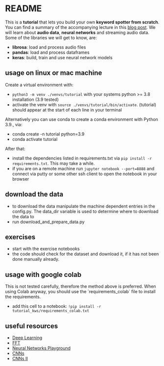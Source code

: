 # README
This is a **tutorial** that lets you build your own **keyword spotter from scratch**. You can find a summary of the accompanying lecture in this [blog post](https://medium.com/@pcw_48167/speech-recognition-101-hands-on-keyword-spotting-1-3-29a757af5b3d).
We will learn about **audio data**, **neural networks** and streaming audio data.
Some of the libraries we will get to know, are:
- **librosa**: load and process audio files
- **pandas**: load and process dataframes
- **keras**: build, train and use neural network models

## usage on linux or mac machine
Create a virtual environment with:
- `python3 -m venv ./venvs/tutorial` with your systems python >= 3.8 installation (3.9 tested)
- activate the venv with `source ./venvs/tutorial/bin/activate`. (tutorial) should appear at the start of each line in your terminal

Alternatively you can use conda to create a conda environment with Python 3.9., via:
  - conda create -n tutorial python=3.9
  - conda activate tutorial

After that:
- install the dependencies listed in requirements.txt via `pip install -r requirements.txt`. This may take a while.
- if you are on a remote machine run `jupyter notebook --port=8888` and connect via putty or some other ssh client to open the notebook in your browser

## download the data
- to download the data manipulate the machine dependent entries in the config.py. The data_dir variable is used to determine where to download the data to
- run download_and_prepare_data.py

## exercises
- start with the exercise notebooks
- the code
 should check for the dataset and download it, if it has not been done manually already.

## usage with google colab
 This is not tested carefully, therefore the method above is preferred.
 When using Colab anyway, you should use the ´requirements_colab´ file to install the requirements.
 - add this cell to a notebook: `!pip install -r tutorial_kws/requirements_colab.txt`

## useful resources 

- [Deep Learning](https://www.deeplearningbook.org/)
- [FFT](https://www.youtube.com/watch?v=spUNpyF58BY)
- [Neural Networks Playground](https://playground.tensorflow.org/#activation=tanh&batchSize=10&dataset=circle&regDataset=reg-plane&learningRate=0.03&regularizationRate=0&noise=0&networkShape=6,2&seed=0.40563&showTestData=false&discretize=false&percTrainData=50&x=true&y=true&xTimesY=false&xSquared=false&ySquared=false&cosX=false&sinX=true&cosY=false&sinY=true&collectStats=false&problem=classification&initZero=false&hideText=false)
- [CNNs](https://setosa.io/ev/image-kernels/)
- [CNNs II](https://theano-pymc.readthedocs.io/en/latest/tutorial/conv_arithmetic.html)

